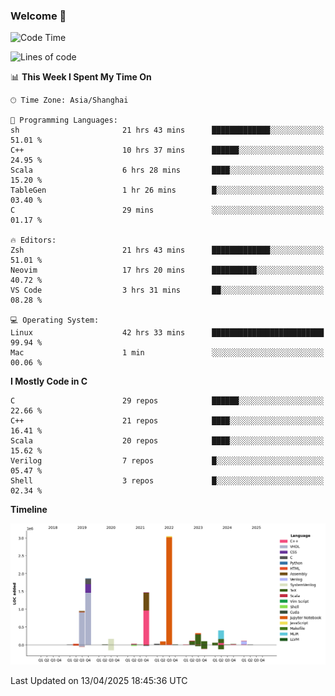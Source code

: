 ### Welcome 👋

<!--START_SECTION:waka-->
![Code Time](http://img.shields.io/badge/Code%20Time-1%2C975%20hrs%2055%20mins-blue)

![Lines of code](https://img.shields.io/badge/From%20Hello%20World%20I%27ve%20Written-8.9%20million%20lines%20of%20code-blue)

📊 **This Week I Spent My Time On** 

```text
🕑︎ Time Zone: Asia/Shanghai

💬 Programming Languages: 
sh                       21 hrs 43 mins      █████████████░░░░░░░░░░░░   51.01 % 
C++                      10 hrs 37 mins      ██████░░░░░░░░░░░░░░░░░░░   24.95 % 
Scala                    6 hrs 28 mins       ████░░░░░░░░░░░░░░░░░░░░░   15.20 % 
TableGen                 1 hr 26 mins        █░░░░░░░░░░░░░░░░░░░░░░░░   03.40 % 
C                        29 mins             ░░░░░░░░░░░░░░░░░░░░░░░░░   01.17 % 

🔥 Editors: 
Zsh                      21 hrs 43 mins      █████████████░░░░░░░░░░░░   51.01 % 
Neovim                   17 hrs 20 mins      ██████████░░░░░░░░░░░░░░░   40.72 % 
VS Code                  3 hrs 31 mins       ██░░░░░░░░░░░░░░░░░░░░░░░   08.28 % 

💻 Operating System: 
Linux                    42 hrs 33 mins      █████████████████████████   99.94 % 
Mac                      1 min               ░░░░░░░░░░░░░░░░░░░░░░░░░   00.06 % 
```

**I Mostly Code in C** 

```text
C                        29 repos            ██████░░░░░░░░░░░░░░░░░░░   22.66 % 
C++                      21 repos            ████░░░░░░░░░░░░░░░░░░░░░   16.41 % 
Scala                    20 repos            ████░░░░░░░░░░░░░░░░░░░░░   15.62 % 
Verilog                  7 repos             █░░░░░░░░░░░░░░░░░░░░░░░░   05.47 % 
Shell                    3 repos             █░░░░░░░░░░░░░░░░░░░░░░░░   02.34 % 
```



**Timeline**

![Lines of Code chart](https://raw.githubusercontent.com/Bohan-hu/Bohan-hu/master/assets/bar_graph.png)


 Last Updated on 13/04/2025 18:45:36 UTC
<!--END_SECTION:waka-->



